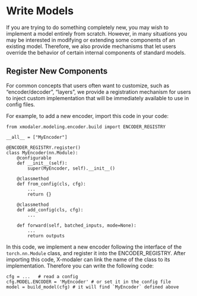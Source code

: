 # Write Models

If you are trying to do something completely new, you may wish to implement a model entirely from scratch. However, in many situations you may be interested in modifying or extending some components of an existing model. Therefore, we also provide mechanisms that let users override the behavior of certain internal components of standard models.

## Register New Components
For common concepts that users often want to customize, such as “encoder/decoder”, “layers”, we provide a registration mechanism for users to inject custom implementation that will be immediately available to use in config files.

For example, to add a new encoder, import this code in your code:
```
from xmodaler.modeling.encoder.build import ENCODER_REGISTRY

__all__ = ["MyEncoder"]

@ENCODER_REGISTRY.register()
class MyEncoder(nn.Module):
    @configurable
    def __init__(self):
        super(MyEncoder, self).__init__()
        
    @classmethod
    def from_config(cls, cfg):
        ...
        return {}

    @classmethod
    def add_config(cls, cfg):
        ...

    def forward(self, batched_inputs, mode=None):
        ...
        return outputs
```

In this code, we implement a new encoder following the interface of the `torch.nn.Module` class, and register it into the ENCODER_REGISTRY. After importing this code, X-modaler can link the name of the class to its implementation. Therefore you can write the following code:
```
cfg = ...   # read a config
cfg.MODEL.ENCODER = 'MyEncoder' # or set it in the config file
model = build_model(cfg) # it will find `MyEncoder` defined above
```

